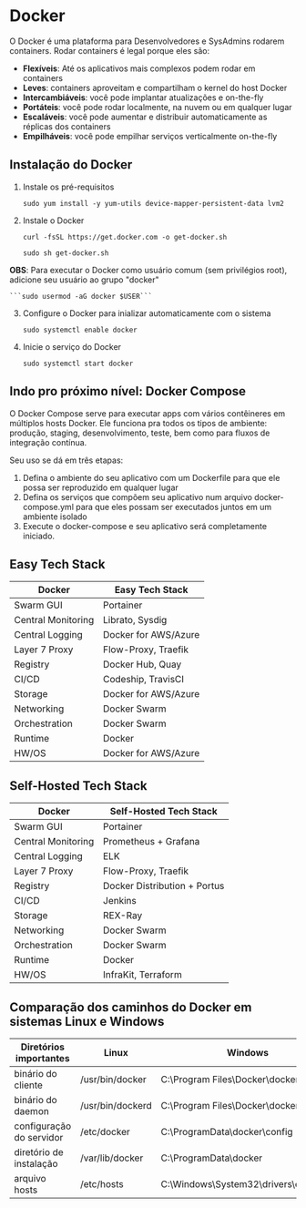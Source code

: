# Docker

O Docker é uma plataforma para Desenvolvedores e SysAdmins rodarem containers. Rodar containers é legal porque eles são:

- **Flexíveis**: Até os aplicativos mais complexos podem rodar em containers
- **Leves**: containers aproveitam e compartilham o kernel do host Docker
- **Intercambiáveis**: você pode implantar atualizações e on-the-fly
- **Portáteis**: você pode rodar localmente, na nuvem ou em qualquer lugar
- **Escaláveis**: você pode aumentar e distribuir automaticamente as réplicas dos containers
- **Empilháveis**: você pode empilhar serviços verticalmente on-the-fly

## Instalação do Docker

1. Instale os pré-requisitos

    ```sudo yum install -y yum-utils device-mapper-persistent-data lvm2```

2. Instale o Docker

    ```curl -fsSL https://get.docker.com -o get-docker.sh```

    ```sudo sh get-docker.sh```

**OBS**: Para executar o Docker como usuário comum (sem privilégios root), adicione seu usuário ao grupo "docker"

    ```sudo usermod -aG docker $USER```

3. Configure o Docker para inializar automaticamente com o sistema

    ```sudo systemctl enable docker```

4. Inicie o serviço do Docker

    ```sudo systemctl start docker```

## Indo pro próximo nível: Docker Compose

O Docker Compose serve para executar apps com vários contêineres em múltiplos hosts Docker. Ele funciona pra todos os tipos de ambiente: produção, staging, desenvolvimento, teste, bem como para fluxos de integração contínua.

Seu uso se dá em três etapas:

1. Defina o ambiente do seu aplicativo com um Dockerfile para que ele possa ser reproduzido em qualquer lugar
2. Defina os serviços que compõem seu aplicativo num arquivo docker-compose.yml para que eles possam ser executados juntos em um ambiente isolado
3. Execute o docker-compose e seu aplicativo será completamente iniciado.



## Easy Tech Stack

Docker             | Easy Tech Stack
-------------------|----------------------------
Swarm GUI          | Portainer
Central Monitoring | Librato, Sysdig
Central Logging    | Docker for AWS/Azure
Layer 7 Proxy      | Flow-Proxy, Traefik
Registry           | Docker Hub, Quay
CI/CD              | Codeship, TravisCI
Storage            | Docker for AWS/Azure
Networking         | Docker Swarm
Orchestration      | Docker Swarm
Runtime            | Docker
HW/OS              | Docker for AWS/Azure

## Self-Hosted Tech Stack

Docker             | Self-Hosted Tech Stack
-------------------|----------------------------
Swarm GUI          | Portainer
Central Monitoring | Prometheus + Grafana
Central Logging    | ELK
Layer 7 Proxy      | Flow-Proxy, Traefik
Registry           | Docker Distribution + Portus
CI/CD              | Jenkins
Storage            | REX-Ray
Networking         | Docker Swarm
Orchestration      | Docker Swarm
Runtime            | Docker
HW/OS              | InfraKit, Terraform

## Comparação dos caminhos do Docker em sistemas Linux e Windows

Diretórios importantes      |  Linux             | Windows
----------------------------|--------------------|---------------------------------------
binário do cliente          |  /usr/bin/docker   |  C:\Program Files\Docker\docker.exe
binário do daemon           |  /usr/bin/dockerd  |  C:\Program Files\Docker\dockerd.exe
configuração do servidor    |  /etc/docker       |  C:\ProgramData\docker\config
diretório de instalação     |  /var/lib/docker   |  C:\ProgramData\docker
arquivo hosts               |  /etc/hosts        |  C:\Windows\System32\drivers\etc\hosts
